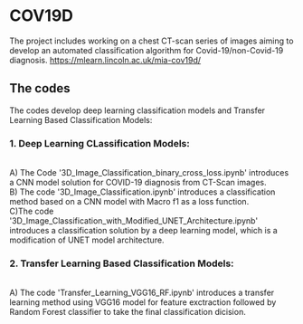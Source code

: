# COV19D 
The project includes working on a chest CT-scan series of images aiming to develop an automated classification algorithm for Covid-19/non-Covid-19 diagnosis. https://mlearn.lincoln.ac.uk/mia-cov19d/ 

## The codes
The codes develop deep learning classification models and Transfer Learning Based Classification Models:  <br/>         
### 1. Deep Learning CLassification Models: 
<br /> A) The Code '3D_Image_Classification_binary_cross_loss.ipynb' introduces a CNN model solution for COVID-19 diagnosis from CT-Scan images.
<br /> B) The code '3D_Image_Classification.ipynb' introduces a classification method based on a CNN model with Macro f1 as a loss function.
<br /> C)The code '3D_Image_Classification_with_Modified_UNET_Architecture.ipynb' introduces a classification solution by a deep learning model, which is a modification of UNET model architecture.

### 2. Transfer Learning Based Classification Models:
<br /> A) The code 'Transfer_Learning_VGG16_RF.ipynb' introduces a transfer learning method using VGG16 model for feature exctraction followed by Random Forest  classifier to take the final classification dicision.



